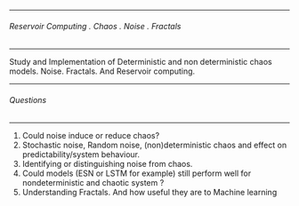 ------------------------------------------------
###### Reservoir Computing . Chaos . Noise . Fractals
-----------------------------------------------
Study and Implementation of Deterministic and non deterministic chaos models. Noise. Fractals. And Reservoir computing.


------------------------------------------------
 ###### Questions
-----------------------------------------------
  1. Could noise induce or reduce chaos?
  2. Stochastic noise, Random noise, (non)deterministic chaos and effect on predictability/system behaviour.
  3. Identifying or distinguishing noise from chaos.
  4. Could models  (ESN or LSTM for example) still perform well for nondeterministic and chaotic system ?
  5. Understanding Fractals. And how useful they are to Machine learning
  
